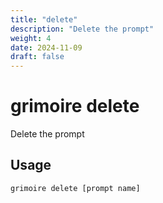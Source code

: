 ```yaml
---
title: "delete"
description: "Delete the prompt"
weight: 4
date: 2024-11-09
draft: false
---
```


# grimoire delete

Delete the prompt

## Usage

```bash
grimoire delete [prompt name]
```

